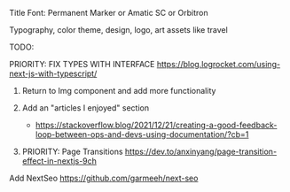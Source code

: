 Title Font: Permanent Marker or Amatic SC or Orbitron

Typography, color theme, design, logo, art assets like travel

TODO:

PRIORITY: FIX TYPES WITH INTERFACE https://blog.logrocket.com/using-next-js-with-typescript/

1. Return to Img component and add more functionality

2. Add an "articles I enjoyed" section

   - https://stackoverflow.blog/2021/12/21/creating-a-good-feedback-loop-between-ops-and-devs-using-documentation/?cb=1

3. PRIORITY: Page Transitions https://dev.to/anxinyang/page-transition-effect-in-nextjs-9ch

Add NextSeo https://github.com/garmeeh/next-seo

